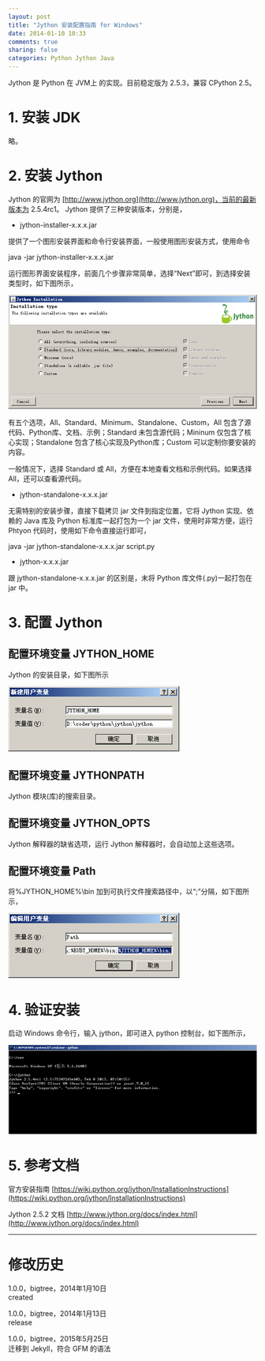 ```yaml
---
layout: post
title: "Jython 安装配置指南 for Windows"
date: 2014-01-10 10:33
comments: true
sharing: false
categories: Python Jython Java
---
```

Jython 是 Python 在 JVM上 的实现。目前稳定版为 2.5.3，兼容 CPython 2.5。


# 1. 安装 JDK

略。

# 2. 安装 Jython

Jython 的官网为 [http://www.jython.org](http://www.jython.org)，当前的最新版本为 2.5.4rc1。
Jython 提供了三种安装版本，分别是，

* jython-installer-x.x.x.jar

提供了一个图形安装界面和命令行安装界面，一般使用图形安装方式，使用命令

java -jar jython-installer-x.x.x.jar

运行图形界面安装程序，前面几个步骤非常简单，选择“Next”即可，到选择安装类型时，如下图所示，

![Jython安装类型选择](/resources/img/2014-01-10-windowsxia-jythonan-zhuang-zhi-nan/install_type.png)

有五个选项，All、Standard、Minimum、Standalone、Custom，All 包含了源代码、Python库、文档、示例；Standard 未包含源代码；Mininum 仅包含了核心实现；Standalone 包含了核心实现及Python库；Custom 可以定制你要安装的内容。

一般情况下，选择 Standard 或 All，方便在本地查看文档和示例代码。如果选择 All，还可以查看源代码。

* jython-standalone-x.x.x.jar

无需特别的安装步骤，直接下载拷贝 jar 文件到指定位置，它将 Jython 实现、依赖的 Java 库及 Python
标准库一起打包为一个 jar 文件，使用时非常方便，运行 Phtyon 代码时，使用如下命令直接运行即可，

java -jar jython-standalone-x.x.x.jar script.py

* jython-x.x.x.jar

跟 jython-standalone-x.x.x.jar 的区别是，未将 Python 库文件(.py)一起打包在 jar 中。

# 3. 配置 Jython

## 配置环境变量 JYTHON_HOME

Jython 的安装目录，如下图所示

![Jythoh Home](/resources/img/2014-01-10-windowsxia-jythonan-zhuang-zhi-nan/jython_home.png)

## 配置环境变量 JYTHONPATH

Jython 模块(库)的搜索目录。

## 配置环境变量 JYTHON_OPTS

Jython 解释器的缺省选项，运行 Jython 解释器时，会自动加上这些选项。

## 配置环境变量 Path

将%JYTHON_HOME%\bin 加到可执行文件搜索路径中，以“;”分隔，如下图所示，

![Executable Path](/resources/img/2014-01-10-windowsxia-jythonan-zhuang-zhi-nan/jython_path.png)

# 4. 验证安装

启动 Windows 命令行，输入 jython，即可进入 python 控制台，如下图所示，

![Jython Console](/resources/img/2014-01-10-windowsxia-jythonan-zhuang-zhi-nan/console.png)

# 5. 参考文档

官方安装指南 [https://wiki.python.org/jython/InstallationInstructions](https://wiki.python.org/jython/InstallationInstructions)

Jython 2.5.2 文档 [http://www.jython.org/docs/index.html](http://www.jython.org/docs/index.html)

- - -

# 修改历史
1.0.0，bigtree，2014年1月10日  
created  

1.0.0，bigtree，2014年1月13日  
release

1.0.0，bigtree，2015年5月25日  
迁移到 Jekyll，符合 GFM 的语法

